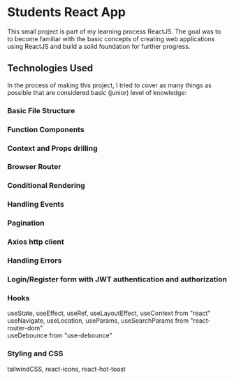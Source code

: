 # Students React App

This small project is part of my learning process ReactJS. The goal was to to become familiar with the basic concepts of creating web applications using ReactJS and build a solid foundation for further progress.

## Technologies Used

In the process of making this project, I tried to cover as many things as possible that are considered basic (junior) level of knowledge:

### Basic File Structure

### Function Components

### Context and Props drilling

### Browser Router

### Conditional Rendering

### Handling Events

### Pagination

### Axios http client

### Handling Errors

### Login/Register form with JWT authentication and authorization

### Hooks

useState, useEffect, useRef, useLayoutEffect, useContext from "react"<br />
useNavigate, useLocation, useParams, useSearchParams from "react-router-dom"<br />
useDebounce from "use-debounce"

### Styling and CSS

tailwindCSS, react-icons, react-hot-toast
